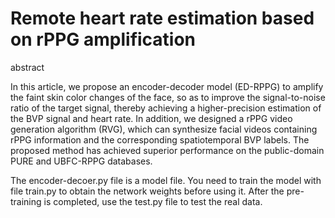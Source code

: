 # Remote heart rate estimation based on rPPG amplification

abstract

In this article, we propose an encoder-decoder model (ED-RPPG) to amplify the faint skin color changes of the face, so as to improve the signal-to-noise ratio of the target signal, thereby achieving a higher-precision estimation of the BVP signal and heart rate. In addition, we designed a rPPG video generation algorithm (RVG), which can synthesize facial videos containing rPPG information and the corresponding spatiotemporal BVP labels. The proposed method has achieved superior performance on the public-domain PURE and UBFC-RPPG databases.



The encoder-decoer.py file is a model file. You need to train the model with file train.py to obtain the network weights before using it.
After the pre-training is completed, use the test.py file to test the real data.
